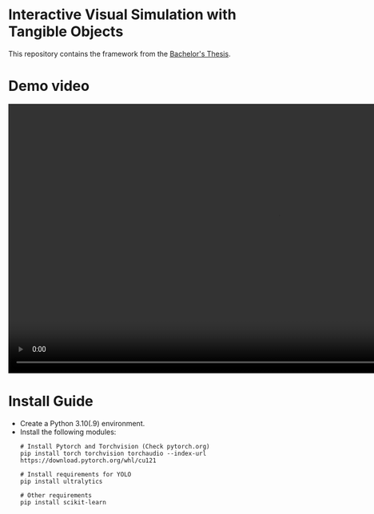 # Interactive Visual Simulation with Tangible Objects
This repository contains the framework from the [Bachelor's Thesis](https://scripties.uba.uva.nl/).

# Demo video
<video src='media/demo.mp4' width=1080></video>

# Install Guide
- Create a Python 3.10(.9) environment.
- Install the following modules:
    ```Shell
    # Install Pytorch and Torchvision (Check pytorch.org)
    pip install torch torchvision torchaudio --index-url https://download.pytorch.org/whl/cu121
    
    # Install requirements for YOLO
    pip install ultralytics

    # Other requirements
    pip install scikit-learn
    ```
<!--- - Make sure to install the Windows SDK and C++ x64/x86 build tools components of "Desktop Development with C++" in the Visual Studio Installer. -->